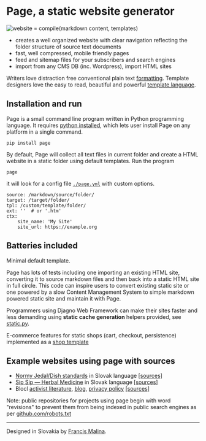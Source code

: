 Page, a static website generator
================================

![website = compile(markdown content, templates)](page.png)

- creates a well organized website with clear navigation
  reflecting the folder structure of source text documents
- fast, well compressed, mobile friendly pages
- feed and sitemap files for your subscribers and search engines
- import from any CMS DB (inc. Wordpress), import HTML sites

Writers love distraction free conventional plain text
[formatting](https://commonmark.org/help/).
Template designers love the easy to read, beautiful and powerful
[template language](https://palletsprojects.com/p/jinja/).

Installation and run
--------------------
Page is a small command line program written in Python programming language.
It requires [python installed](https://www.python.org/downloads/), which lets user
install Page on any platform in a single command.

    pip install page

By default, Page will collect all text files in current folder
and create a HTML website in a static folder using default templates. Run the program

    page

it will look for a config file
[`./page.yml`](https://github.com/fmalina/page/blob/main/page.yml)
with custom options.

    source: /markdown/source/folder/
    target: /target/folder/
    tpl: /custom/template/folder/
    ext: ''  # or '.htm'
    ctx:
        site_name: 'My Site'
        site_url: https://example.org


Batteries included
------------------
Minimal default template.

Page has lots of tests including one importing an existing HTML site,
converting it to source markdown files and then back into a static HTML site
in full circle. This code can inspire users to convert existing static site
or one powered by a slow Content Management System to simple
markdown powered static site and maintain it with Page.

Programmers using Djagno Web Framework can make their sites faster and less demanding
using **static cache generation** helpers provided,
see [static.py](https://github.com/fmalina/page/blob/main/static.py).

E-commerce features for static shops (cart, checkout, persistence) implemented as a 
[shop template](https://github.com/fmalina/pageshop)

Example websites using page with sources
----------------------------------------

* [Normy Jedal/Dish standards](https://unilexicon.com/nom) in Slovak language
        [[sources]](https://github.com/fmalina/revisions-nom)
* [Sip Sip — Herbal Medicine](https://unilexicon.com/sip) in Slovak language
        [[sources]](https://github.com/fmalina/revisions-sip)
* Blocl [activist literature](https://blocl.uk/activism),
        [blog](https://blocl.uk/blog),
        [privacy policy](https://blocl.uk/privacy)
        [[sources]](https://github.com/fmalina/revisions-blocl)

Note: public repositories for projects using page begin with word "revisions" to prevent them
from being indexed in public search engines as per [github.com/robots.txt](https://github.com/robots.txt)

---

Designed in Slovakia by [Francis Malina](https://unilexicon.com/fm/).
